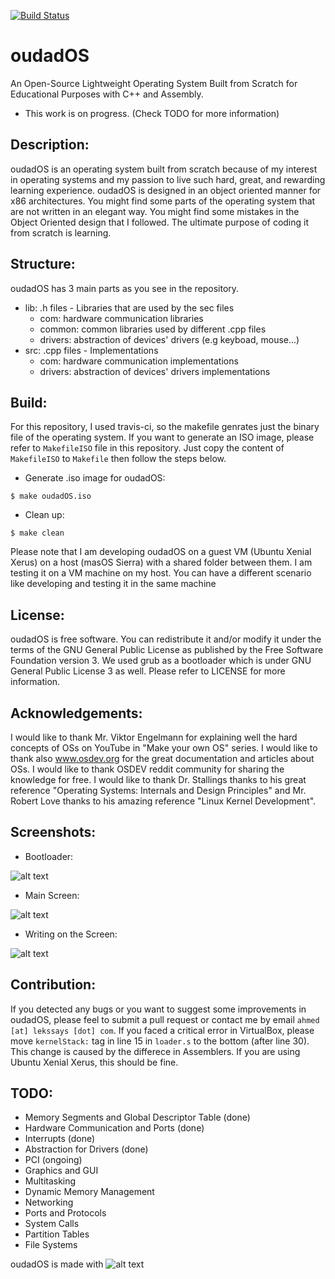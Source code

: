 [![Build Status](https://travis-ci.org/Lekssays/oudadOS.svg?branch=master)](https://travis-ci.org/Lekssays/oudadOS)

# oudadOS
An Open-Source Lightweight Operating System Built from Scratch for Educational Purposes with C++ and Assembly. 

- This work is on progress. (Check TODO for more information)

## Description:
oudadOS is an operating system built from scratch because of my interest in operating systems and my passion to live such hard, great, and rewarding learning experience. oudadOS is designed in an object oriented manner for x86 architectures. You might find some parts of the operating system that are not written in an elegant way. You might find some mistakes in the Object Oriented design that I followed. The ultimate purpose of coding it from scratch is learning.

## Structure:
oudadOS has 3 main parts as you see in the repository. 
- lib: .h files - Libraries that are used by the sec files
  - com: hardware communication libraries
  - common: common libraries used by different .cpp files
  - drivers: abstraction of devices' drivers (e.g keyboad, mouse...)
- src: .cpp files - Implementations
  - com: hardware communication implementations
  - drivers: abstraction of devices' drivers implementations

## Build:

For this repository, I used travis-ci, so the makefile genrates just the binary file of the operating system.
If you want to generate an ISO image, please refer to ```MakefileISO``` file in this repository. Just copy the content of ```MakefileISO``` to ```Makefile``` then follow the steps below.

- Generate .iso image for oudadOS:
```
$ make oudadOS.iso
```
- Clean up:
```
$ make clean
```
Please note that I am developing oudadOS on a guest VM (Ubuntu Xenial Xerus) on a host (masOS Sierra) with a shared folder between them. I am testing it on a VM machine on my host. You can have a different scenario like developing and testing it in the same machine

## License: 
oudadOS is free software. You can redistribute it and/or modify it under the terms of the GNU General Public License as published by the Free Software Foundation version 3. We used grub as a bootloader which is under GNU General Public License 3 as well. Please refer to LICENSE for more information.

## Acknowledgements: 
I would like to thank Mr. Viktor Engelmann for explaining well the hard concepts of OSs on YouTube in "Make your own OS" series. I would like to thank also www.osdev.org for the great documentation and articles about OSs. I would like to thank OSDEV reddit community for sharing the knowledge for free. I would like to thank Dr. Stallings thanks to his great reference "Operating Systems: Internals and Design Principles" and Mr. Robert Love thanks to his amazing reference "Linux Kernel Development".

## Screenshots:
- Bootloader:

![alt text](http://i.imgur.com/F33GqR0.png "Bootloader")

- Main Screen:

![alt text](http://i.imgur.com/C3oCnjy.png "Main Screen")

- Writing on the Screen:

![alt text](http://i.imgur.com/1J5Svws.png "Writing on the Screen")

## Contribution:
If you detected any bugs or you want to suggest some improvements in oudadOS, please feel to submit a pull request or contact me by email ```ahmed [at] lekssays [dot] com```. If you faced a critical error in VirtualBox, please move ```kernelStack:``` tag in line 15 in ```loader.s``` to the bottom (after line 30). This change is caused by the differece in Assemblers. If you are using Ubuntu Xenial Xerus, this should be fine.

## TODO:
- Memory Segments and Global Descriptor Table (done)
- Hardware Communication and Ports (done)
- Interrupts (done)
- Abstraction for Drivers (done)
- PCI (ongoing)
- Graphics and GUI
- Multitasking
- Dynamic Memory Management
- Networking
- Ports and Protocols
- System Calls
- Partition Tables
- File Systems

oudadOS is made with ![alt text](https://cdn0.iconfinder.com/data/icons/small-n-flat/24/678087-heart-16.png "Made with Love")
